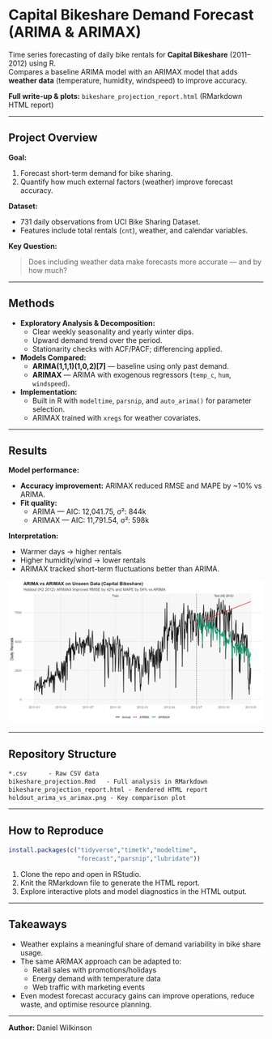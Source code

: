 # Capital Bikeshare Demand Forecast (ARIMA & ARIMAX)

Time series forecasting of daily bike rentals for **Capital Bikeshare** (2011–2012) using R.  
Compares a baseline ARIMA model with an ARIMAX model that adds **weather data** (temperature, humidity, windspeed) to improve accuracy.

 **Full write-up & plots:** `bikeshare_projection_report.html` (RMarkdown HTML report)

---

## Project Overview
**Goal:**  
1. Forecast short-term demand for bike sharing.  
2. Quantify how much external factors (weather) improve forecast accuracy.

**Dataset:**  
- 731 daily observations from UCI Bike Sharing Dataset.  
- Features include total rentals (`cnt`), weather, and calendar variables.

**Key Question:**  
> Does including weather data make forecasts more accurate — and by how much?

---

## Methods
- **Exploratory Analysis & Decomposition:**  
  - Clear weekly seasonality and yearly winter dips.  
  - Upward demand trend over the period.  
  - Stationarity checks with ACF/PACF; differencing applied.
- **Models Compared:**  
  - **ARIMA(1,1,1)(1,0,2)[7]** — baseline using only past demand.  
  - **ARIMAX** — ARIMA with exogenous regressors (`temp_c`, `hum`, `windspeed`).
- **Implementation:**  
  - Built in R with `modeltime`, `parsnip`, and `auto_arima()` for parameter selection.  
  - ARIMAX trained with `xregs` for weather covariates.

---

## Results
**Model performance:**
- **Accuracy improvement:** ARIMAX reduced RMSE and MAPE by ~10% vs ARIMA.
- **Fit quality:**
  - ARIMA — AIC: 12,041.75, σ²: 844k  
  - ARIMAX — AIC: 11,791.54, σ²: 598k

**Interpretation:**  
- Warmer days → higher rentals  
- Higher humidity/wind → lower rentals  
- ARIMAX tracked short-term fluctuations better than ARIMA.

![ARIMA vs ARIMAX Holdout Forecast](holdout_arima_vs_arimax_linkedin.png)

---

## Repository Structure
```
*.csv      - Raw CSV data
bikeshare_projection.Rmd   - Full analysis in RMarkdown
bikeshare_projection_report.html - Rendered HTML report
holdout_arima_vs_arimax.png - Key comparison plot
```

---

## How to Reproduce
```r
install.packages(c("tidyverse","timetk","modeltime",
                   "forecast","parsnip","lubridate"))
```
1. Clone the repo and open in RStudio.  
2. Knit the RMarkdown file to generate the HTML report.  
3. Explore interactive plots and model diagnostics in the HTML output.

---

## Takeaways
- Weather explains a meaningful share of demand variability in bike share usage.  
- The same ARIMAX approach can be adapted to:
  - Retail sales with promotions/holidays
  - Energy demand with temperature data
  - Web traffic with marketing events
- Even modest forecast accuracy gains can improve operations, reduce waste, and optimise resource planning.

---

**Author:** Daniel Wilkinson
